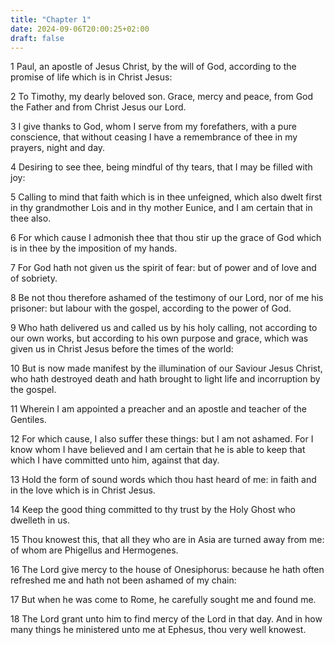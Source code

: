 ```yaml
---
title: "Chapter 1"
date: 2024-09-06T20:00:25+02:00
draft: false
---
```



1 Paul, an apostle of Jesus Christ, by the will of God, according to the promise of life which is in Christ Jesus:

2 To Timothy, my dearly beloved son. Grace, mercy and peace, from God the Father and from Christ Jesus our Lord.

3 I give thanks to God, whom I serve from my forefathers, with a pure conscience, that without ceasing I have a remembrance of thee in my prayers, night and day.

4 Desiring to see thee, being mindful of thy tears, that I may be filled with joy:

5 Calling to mind that faith which is in thee unfeigned, which also dwelt first in thy grandmother Lois and in thy mother Eunice, and I am certain that in thee also.

6 For which cause I admonish thee that thou stir up the grace of God which is in thee by the imposition of my hands.

7 For God hath not given us the spirit of fear: but of power and of love and of sobriety.

8 Be not thou therefore ashamed of the testimony of our Lord, nor of me his prisoner: but labour with the gospel, according to the power of God.

9 Who hath delivered us and called us by his holy calling, not according to our own works, but according to his own purpose and grace, which was given us in Christ Jesus before the times of the world:

10 But is now made manifest by the illumination of our Saviour Jesus Christ, who hath destroyed death and hath brought to light life and incorruption by the gospel.

11 Wherein I am appointed a preacher and an apostle and teacher of the Gentiles.

12 For which cause, I also suffer these things: but I am not ashamed. For I know whom I have believed and I am certain that he is able to keep that which I have committed unto him, against that day.

13 Hold the form of sound words which thou hast heard of me: in faith and in the love which is in Christ Jesus.

14 Keep the good thing committed to thy trust by the Holy Ghost who dwelleth in us.

15 Thou knowest this, that all they who are in Asia are turned away from me: of whom are Phigellus and Hermogenes.

16 The Lord give mercy to the house of Onesiphorus: because he hath often refreshed me and hath not been ashamed of my chain:

17 But when he was come to Rome, he carefully sought me and found me.

18 The Lord grant unto him to find mercy of the Lord in that day. And in how many things he ministered unto me at Ephesus, thou very well knowest.

